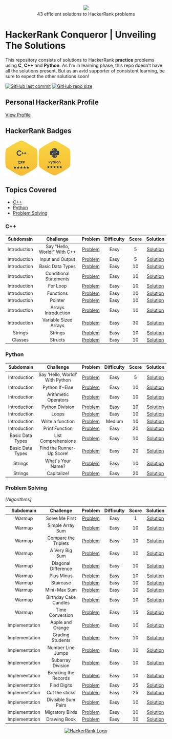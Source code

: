 <p align="center">
    <a href="https://www.hackerrank.com/aryankashyap">
        <img height=85 src="https://d3keuzeb2crhkn.cloudfront.net/hackerrank/assets/styleguide/logo_wordmark-f5c5eb61ab0a154c3ed9eda24d0b9e31.svg">
    </a>
    <br>43 efficient solutions to HackerRank problems  
</p>

# HackerRank Conqueror | Unveiling The Solutions

This repository consists of solutions to HackerRank **practice** problems using **C**, **C++** and **Python**. As I'm in learning phase, this repo doesn't have all the solutions present. But as an avid supporter of consistent learning, be sure to expect the other solutions soon! 

[![GitHub last commit](https://img.shields.io/github/last-commit/aryankashyap7/Hackerrank-Conqueror)](https://github.com//aryankashyap7/Hackerrank-Conqueror/commits/master)
[![GitHub repo size](https://img.shields.io/github/repo-size/aryankashyap7/Hackerrank-Conqueror)](https://github.com//aryankashyap7/Hackerrank-Conqueror/archive/master.zip)

## Personal HackerRank Profile

[View Profile](https://www.hackerrank.com/aryankashyap)

## HackerRank Badges

![C++](/Badges/5_Star_C++.png)
![Python](/Badges/5_Star_Python.png)

## Topics Covered

- [C++](#c++)
- [Python](#python)
- [Problem Solving](#problem-solving)

### C++

|  Subdomain   |          Challenge           |                                         Problem                                         | Difficulty | Score |                                                                      Solution                                                                      |
| :----------: | :--------------------------: | :-------------------------------------------------------------------------------------: | :--------: | :---: | :------------------------------------------------------------------------------------------------------------------------------------------------: |
| Introduction | Say "Hello, World!" With C++ |        [Problem](https://www.hackerrank.com/challenges/cpp-hello-world/problem)         |    Easy    |   5   | [Solution](https://github.com/aryankashyap7/Hackerrank-Conqueror/blob/main/C%2B%2B/1.%20Introduction/Say%20Hello%2C%20World!%20With%20C%2B%2B.cpp) |
| Introduction |       Input and Output       |      [Problem](https://www.hackerrank.com/challenges/cpp-input-and-output/problem)      |    Easy    |   5   |           [Solution](https://github.com/aryankashyap7/Hackerrank-Conqueror/blob/main/C%2B%2B/1.%20Introduction/Input%20and%20Output.cpp)           |
| Introduction |       Basic Data Types       |  [Problem](https://www.hackerrank.com/challenges/c-tutorial-basic-data-types/problem)   |    Easy    |  10   |           [Solution](https://github.com/aryankashyap7/Hackerrank-Conqueror/blob/main/C%2B%2B/1.%20Introduction/Basic%20Data%20Types.cpp)           |
| Introduction |    Conditional Statements    | [Problem](https://www.hackerrank.com/challenges/c-tutorial-conditional-if-else/problem) |    Easy    |  10   |         [Solution](https://github.com/aryankashyap7/Hackerrank-Conqueror/blob/main/C%2B%2B/1.%20Introduction/Conditional%20Statements.cpp)         |
| Introduction |           For Loop           |      [Problem](https://www.hackerrank.com/challenges/c-tutorial-for-loop/problem)       |    Easy    |  10   |                [Solution](https://github.com/aryankashyap7/Hackerrank-Conqueror/blob/main/C%2B%2B/1.%20Introduction/For%20Loop.cpp)                |
| Introduction |          Functions           |      [Problem](https://www.hackerrank.com/challenges/c-tutorial-functions/problem)      |    Easy    |  10   |                [Solution](https://github.com/aryankashyap7/Hackerrank-Conqueror/blob/main/C%2B%2B/1.%20Introduction/Functions.cpp)                 |
| Introduction |           Pointer            |       [Problem](https://www.hackerrank.com/challenges/c-tutorial-pointer/problem)       |    Easy    |  10   |                 [Solution](https://github.com/aryankashyap7/Hackerrank-Conqueror/blob/main/C%2B%2B/1.%20Introduction/Pointer.cpp)                  |
| Introduction |     Arrays Introduction      |      [Problem](https://www.hackerrank.com/challenges/arrays-introduction/problem)       |    Easy    |  10   |          [Solution](https://github.com/aryankashyap7/Hackerrank-Conqueror/blob/main/C%2B%2B/1.%20Introduction/Arrays%20Introduction.cpp)           |
| Introduction |    Variable Sized Arrays     |     [Problem](https://www.hackerrank.com/challenges/variable-sized-arrays/problem)      |    Easy    |  30   |        [Solution](https://github.com/aryankashyap7/Hackerrank-Conqueror/blob/main/C%2B%2B/1.%20Introduction/Variable%20Sized%20Arrays.cpp)         |
|   Strings    |           Strings            |       [Problem](https://www.hackerrank.com/challenges/c-tutorial-strings/problem)       |    Easy    |  10   |                    [Solution](https://github.com/aryankashyap7/Hackerrank-Conqueror/blob/main/C%2B%2B/2.%20Strings/Strings.cpp)                    |
|   Classes    |           Structs            |       [Problem](https://www.hackerrank.com/challenges/c-tutorial-struct/problem)        |    Easy    |  10   |                    [Solution](https://github.com/aryankashyap7/Hackerrank-Conqueror/blob/main/C%2B%2B/3.%20Classes/Structs.cpp)                    |

### Python

|    Subdomain     |            Challenge            |                                       Problem                                        | Difficulty | Score |                                                                     Solution                                                                      |
| :--------------: | :-----------------------------: | :----------------------------------------------------------------------------------: | :--------: | :---: | :-----------------------------------------------------------------------------------------------------------------------------------------------: |
|   Introduction   | Say 'Hello, World!' With Python |       [Problem](https://www.hackerrank.com/challenges/py-hello-world/problem)        |    Easy    |   5   | [Solution](https://github.com/aryankashyap7/Hackerrank-Conqueror/blob/main/Python/1.%20Introduction/Say%20'Hello%2C%20World!'%20With%20Python.py) |
|   Introduction   |         Python If-Else          |         [Problem](https://www.hackerrank.com/challenges/py-if-else/problem)          |    Easy    |  10   |             [Solution](https://github.com/aryankashyap7/Hackerrank-Conqueror/blob/main/Python/1.%20Introduction/Python%20If-Else.py)              |
|   Introduction   |      Arithmetic Operators       | [Problem](https://www.hackerrank.com/challenges/python-arithmetic-operators/problem) |    Easy    |  10   |          [Solution](https://github.com/aryankashyap7/Hackerrank-Conqueror/blob/main/Python/1.%20Introduction/Arithmetic%20Operators.py)           |
|   Introduction   |         Python Division         |       [Problem](https://www.hackerrank.com/challenges/python-division/problem)       |    Easy    |  10   |           [Solution](https://github.com/aryankashyap7/Hackerrank-Conqueror/blob/main/Python/1.%20Introduction/Python%20-%20Division.py)           |
|   Introduction   |              Loops              |        [Problem](https://www.hackerrank.com/challenges/python-loops/problem)         |    Easy    |  10   |                   [Solution](https://github.com/aryankashyap7/Hackerrank-Conqueror/blob/main/Python/1.%20Introduction/Loops.py)                   |
|   Introduction   |        Write a function         |      [Problem](https://www.hackerrank.com/challenges/write-a-function/problem)       |   Medium   |  10   |           [Solution](https://github.com/aryankashyap7/Hackerrank-Conqueror/blob/main/Python/1.%20Introduction/Write%20a%20function.py)            |
|   Introduction   |         Print Function          |        [Problem](https://www.hackerrank.com/challenges/python-print/problem)         |    Easy    |  20   |             [Solution](https://github.com/aryankashyap7/Hackerrank-Conqueror/blob/main/Python/1.%20Introduction/Print%20Function.py)              |
| Basic Data Types |       List Comprehensions       |     [Problem](https://www.hackerrank.com/challenges/list-comprehensions/problem)     |    Easy    |  10   |       [Solution](https://github.com/aryankashyap7/Hackerrank-Conqueror/blob/main/Python/2.%20Basic%20Data%20Types/List%20Comprehensions.py)       |
| Basic Data Types |    Find the Runner-Up Score!    |  [Problem](hackerrank.com/challenges/find-second-maximum-number-in-a-list/problem)   |    Easy    |  20   |  [Solution](https://github.com/aryankashyap7/Hackerrank-Conqueror/blob/main/Python/2.%20Basic%20Data%20Types/Find%20the%20Runner-Up%20Score!.py)  |
|     Strings      |        What's Your Name?        |       [Problem](https://www.hackerrank.com/challenges/whats-your-name/problem)       |    Easy    |  10   |              [Solution](https://github.com/aryankashyap7/Hackerrank-Conqueror/blob/main/Python/3.%20Strings/Whats%20Your%20Name.py)               |
|     Strings      |           Capitalize!           |         [Problem](https://www.hackerrank.com/challenges/capitalize/problem)          |    Easy    |  20   |                  [Solution](https://github.com/aryankashyap7/Hackerrank-Conqueror/blob/main/Python/3.%20Strings/Capitalize!.py)                   |

### Problem Solving

_[Algorithms]_

|   Subdomain    |       Challenge       |                                         Problem                                          | Difficulty | Score |                                                                      Solution                                                                       |
| :------------: | :-------------------: | :--------------------------------------------------------------------------------------: | :--------: | :---: | :-------------------------------------------------------------------------------------------------------------------------------------------------: |
|     Warmup     |    Solve Me First     |         [Problem](https://www.hackerrank.com/challenges/solve-me-first/problem)          |    Easy    |   1   |       [Solution](https://github.com/aryankashyap7/Hackerrank-Conqueror/blob/main/Problem%20Solving/Algorithms/Warmup/Solve%20Me%20First.cpp)        |
|     Warmup     |   Simple Array Sum    |        [Problem](https://www.hackerrank.com/challenges/simple-array-sum/problem)         |    Easy    |  10   |      [Solution](https://github.com/aryankashyap7/Hackerrank-Conqueror/blob/main/Problem%20Solving/Algorithms/Warmup/Simple%20Array%20Sum.cpp)       |
|     Warmup     | Compare the Triplets  |      [Problem](https://www.hackerrank.com/challenges/compare-the-triplets/problem)       |    Easy    |  10   |    [Solution](https://github.com/aryankashyap7/Hackerrank-Conqueror/blob/main/Problem%20Solving/Algorithms/Warmup/Compare%20the%20Triplets.cpp)     |
|     Warmup     |    A Very Big Sum     |         [Problem](https://www.hackerrank.com/challenges/a-very-big-sum/problem)          |    Easy    |  10   |      [Solution](https://github.com/aryankashyap7/Hackerrank-Conqueror/blob/main/Problem%20Solving/Algorithms/Warmup/A%20Very%20Big%20Sum.cpp)       |
|     Warmup     |  Diagonal Difference  |       [Problem](https://www.hackerrank.com/challenges/diagonal-difference/problem)       |    Easy    |  10   |      [Solution](https://github.com/aryankashyap7/Hackerrank-Conqueror/blob/main/Problem%20Solving/Algorithms/Warmup/Diagonal%20Difference.cpp)      |
|     Warmup     |      Plus Minus       |           [Problem](https://www.hackerrank.com/challenges/plus-minus/problem)            |    Easy    |  10   |          [Solution](https://github.com/aryankashyap7/Hackerrank-Conqueror/blob/main/Problem%20Solving/Algorithms/Warmup/Plus%20Minus.cpp)           |
|     Warmup     |       Staircase       |            [Problem](https://www.hackerrank.com/challenges/staircase/problem)            |    Easy    |  10   |            [Solution](https://github.com/aryankashyap7/Hackerrank-Conqueror/blob/main/Problem%20Solving/Algorithms/Warmup/Staircase.cpp)            |
|     Warmup     |     Mini-Max Sum      |          [Problem](https://www.hackerrank.com/challenges/mini-max-sum/problem)           |    Easy    |  10   |         [Solution](https://github.com/aryankashyap7/Hackerrank-Conqueror/blob/main/Problem%20Solving/Algorithms/Warmup/Mini-Max%20Sum.cpp)          |
|     Warmup     | Birthday Cake Candles |      [Problem](https://www.hackerrank.com/challenges/birthday-cake-candles/problem)      |    Easy    |  10   |    [Solution](https://github.com/aryankashyap7/Hackerrank-Conqueror/blob/main/Problem%20Solving/Algorithms/Warmup/Birthday%20Cake%20Candles.cpp)    |
|     Warmup     |    Time Conversion    |         [Problem](https://www.hackerrank.com/challenges/time-conversion/problem)         |    Easy    |  15   |        [Solution](https://github.com/aryankashyap7/Hackerrank-Conqueror/blob/main/Problem%20Solving/Algorithms/Warmup/Time%20Conversion.cpp)        |
| Implementation |   Apple and Orange    |        [Problem](https://www.hackerrank.com/challenges/apple-and-orange/problem)         |    Easy    |  10   |  [Solution](https://github.com/aryankashyap7/Hackerrank-Conqueror/blob/main/Problem%20Solving/Algorithms/Implementation/Apple%20and%20Orange.cpp)   |
| Implementation |   Grading Students    |             [Problem](https://www.hackerrank.com/challenges/grading/problem)             |    Easy    |  10   |    [Solution](https://github.com/aryankashyap7/Hackerrank-Conqueror/blob/main/Problem%20Solving/Algorithms/Implementation/Grading%20Students.c)     |
| Implementation |   Number Line Jumps   |            [Problem](https://www.hackerrank.com/challenges/kangaroo/problem)             |    Easy    |  10   |   [Solution](https://github.com/aryankashyap7/Hackerrank-Conqueror/blob/main/Problem%20Solving/Algorithms/Implementation/Number%20Line%20Jumps.c)   |
| Implementation |   Subarray Division   |        [Problem](https://www.hackerrank.com/challenges/the-birthday-bar/problem)         |    Easy    |  10   |   [Solution](https://github.com/aryankashyap7/Hackerrank-Conqueror/blob/main/Problem%20Solving/Algorithms/Implementation/Subarray%20Division.cpp)   |
| Implementation | Breaking the Records  | [Problem](https://www.hackerrank.com/challenges/breaking-best-and-worst-records/problem) |    Easy    |  10   | [Solution](https://github.com/aryankashyap7/Hackerrank-Conqueror/blob/main/Problem%20Solving/Algorithms/Implementation/Breaking%20the%20Records.py) |
| Implementation |      Find Digits      |           [Problem](https://www.hackerrank.com/challenges/find-digits/problem)           |    Easy    |  25   |      [Solution](https://github.com/aryankashyap7/Hackerrank-Conqueror/blob/main/Problem%20Solving/Algorithms/Implementation/Find%20Digits.cpp)      |
| Implementation |    Cut the sticks     |         [Problem](https://www.hackerrank.com/challenges/cut-the-sticks/problem)          |    Easy    |  25   |   [Solution](https://github.com/aryankashyap7/Hackerrank-Conqueror/blob/main/Problem%20Solving/Algorithms/Implementation/Cut%20the%20sticks.cpp)    |
| Implementation |  Divisible Sum Pairs  |       [Problem](https://www.hackerrank.com/challenges/divisible-sum-pairs/problem)       |    Easy    |  10   | [Solution](https://github.com/aryankashyap7/Hackerrank-Conqueror/blob/main/Problem%20Solving/Algorithms/Implementation/Divisible%20Sum%20Pairs.cpp) |
| Implementation |    Migratory Birds    |         [Problem](https://www.hackerrank.com/challenges/migratory-birds/problem)         |    Easy    |  10   |    [Solution](https://github.com/aryankashyap7/Hackerrank-Conqueror/blob/main/Problem%20Solving/Algorithms/Implementation/Migratory%20Birds.cpp)    |
| Implementation |     Drawing Book      |          [Problem](https://www.hackerrank.com/challenges/drawing-book/problem)           |    Easy    | 10  |      [Solution](https://github.com/aryankashyap7/Hackerrank-Conqueror/blob/main/Problem%20Solving/Algorithms/Implementation/Drawing%20Book.py)      |

<p align="center">
    <a href="https://www.hackerrank.com/aryankashyap7">
        <img alt="HackerRank Logo" src="https://hrcdn.net/fcore/assets/brand/h_mark_sm-966d2b45e3.svg">
    </a>
</p>
